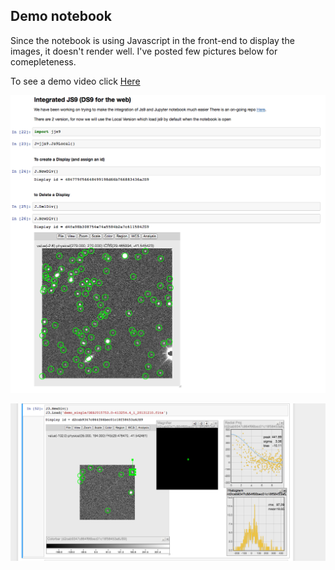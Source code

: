 ## Demo notebook

Since the notebook is using Javascript in the front-end to display the images, it doesn't render well. I've posted few pictures below for comepleteness.

To see a demo video click [Here](http://matias-ck.com/talks/Argonne_Chicagoland_2016/images/demo.mp4)

![fig1](fig1.png)

![fig2](fig2.png)
